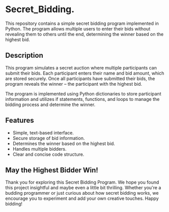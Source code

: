 # Secret_Bidding.

This repository contains a simple secret bidding program implemented in Python. The program allows multiple users to enter their bids without revealing them to others until the end, determining the winner based on the highest bid.

## Description

This program simulates a secret auction where multiple participants can submit their bids. Each participant enters their name and bid amount, which are stored securely. Once all participants have submitted their bids, the program reveals the winner – the participant with the highest bid.

The program is implemented using Python dictionaries to store participant information and utilizes if statements, functions, and loops to manage the bidding process and determine the winner.

## Features

* Simple, text-based interface.
* Secure storage of bid information.
* Determines the winner based on the highest bid.
* Handles multiple bidders.
* Clear and concise code structure.

## May the Highest Bidder Win!

Thank you for exploring this Secret Bidding Program. We hope you found this project insightful and maybe even a little bit thrilling. Whether you're a budding programmer or just curious about how secret bidding works, we encourage you to experiment and add your own creative touches. Happy bidding!
